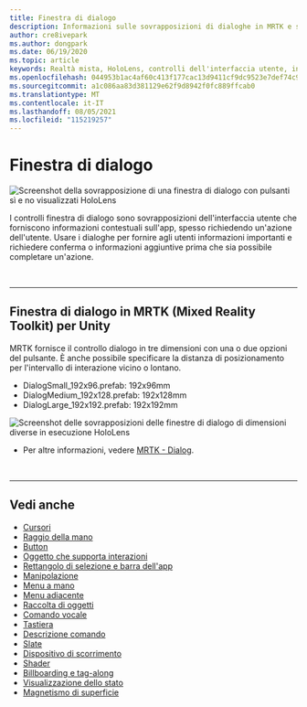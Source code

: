 ```yaml
---
title: Finestra di dialogo
description: Informazioni sulle sovrapposizioni di dialoghe in MRTK e su come usarle nelle applicazioni di realtà mista.
author: cre8ivepark
ms.author: dongpark
ms.date: 06/19/2020
ms.topic: article
keywords: Realtà mista, HoloLens, controlli dell'interfaccia utente, interazione, interfaccia utente, UX Design, interfaccia utente spaziale, interazione spaziale, interfaccia utente 3D, esperienza utente 3D, visore per realtà mista, visore windows mixed reality, visore di realtà virtuale, HoloLens, MRTK, realtà mista Toolkit
ms.openlocfilehash: 044953b1ac4af60c413f177cac13d9411cf9dc9523e7def74c99487eb5ee6102
ms.sourcegitcommit: a1c086aa83d381129e62f9d8942f0fc889ffcab0
ms.translationtype: MT
ms.contentlocale: it-IT
ms.lasthandoff: 08/05/2021
ms.locfileid: "115219257"
---
```

# <a name="dialog"></a>Finestra di dialogo

![Screenshot della sovrapposizione di una finestra di dialogo con pulsanti sì e no visualizzati HoloLens](images/MRTK_UX_Dialog.jpg)

I controlli finestra di dialogo sono sovrapposizioni dell'interfaccia utente che forniscono informazioni contestuali sull'app, spesso richiedendo un'azione dell'utente. Usare i dialoghe per fornire agli utenti informazioni importanti e richiedere conferma o informazioni aggiuntive prima che sia possibile completare un'azione.

<br>

---

## <a name="dialog-in-mrtk-mixed-reality-toolkit-for-unity"></a>Finestra di dialogo in MRTK (Mixed Reality Toolkit) per Unity
MRTK fornisce il controllo dialogo in tre dimensioni con una o due opzioni del pulsante. È anche possibile specificare la distanza di posizionamento per l'intervallo di interazione vicino o lontano. 

- DialogSmall_192x96.prefab: 192x96mm
- DialogMedium_192x128.prefab: 192x128mm
- DialogLarge_192x192.prefab: 192x192mm

![Screenshot delle sovrapposizioni delle finestre di dialogo di dimensioni diverse in esecuzione HoloLens](images/MRTK_UX_Dialog_Types.jpg)


* Per altre informazioni, vedere [MRTK - Dialog](/windows/mixed-reality/mrtk-unity/features/ux-building-blocks/dialog).

<br>

---

## <a name="see-also"></a>Vedi anche

* [Cursori](cursors.md)
* [Raggio della mano](point-and-commit.md)
* [Button](button.md)
* [Oggetto che supporta interazioni](interactable-object.md)
* [Rettangolo di selezione e barra dell'app](app-bar-and-bounding-box.md)
* [Manipolazione](direct-manipulation.md)
* [Menu a mano](hand-menu.md)
* [Menu adiacente](near-menu.md)
* [Raccolta di oggetti](object-collection.md)
* [Comando vocale](voice-input.md)
* [Tastiera](keyboard.md)
* [Descrizione comando](tooltip.md)
* [Slate](slate.md)
* [Dispositivo di scorrimento](slider.md)
* [Shader](shader.md)
* [Billboarding e tag-along](billboarding-and-tag-along.md)
* [Visualizzazione dello stato](progress.md)
* [Magnetismo di superficie](surface-magnetism.md)